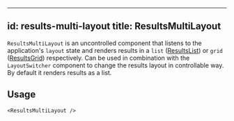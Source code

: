 <!--
  This file is part of React-SearchKit.
  Copyright (C) 2018 CERN.

  React-SearchKit is free software; you can redistribute it and/or modify it
  under the terms of the MIT License; see LICENSE file for more details.
-->

---
id: results-multi-layout
title: ResultsMultiLayout
---

`ResultsMultiLayout` is an uncontrolled component that listens to the application's `layout` state and
renders results in a `list` ([ResultsList](components/results_list.md)) or `grid` ([ResultsGrid](components/results_grid.md))
respectively. Can be used in combination with the `LayoutSwitcher` component to change the results layout in controllable way.
By default it renders results as a list.

## Usage

```
<ResultsMultiLayout />
```
